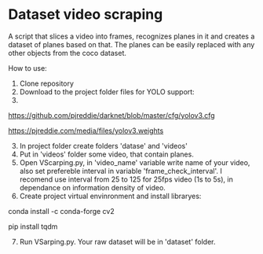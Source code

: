 # Dataset video scraping
A script that slices a video into frames, recognizes planes in it and creates a dataset of planes based on that. The planes can be easily replaced with any other objects from the coco dataset.

How to use:

1. Clone repository
2. Download to the project folder files for YOLO support:
3. 
https://github.com/pjreddie/darknet/blob/master/cfg/yolov3.cfg

https://pjreddie.com/media/files/yolov3.weights

3. In project folder create folders 'datase' and 'videos'
4. Put in 'videos' folder some video, that contain planes.
5. Open VScarping.py, in 'video_name' variable write name of your video, also set prefereble interval in variable 'frame_check_interval'. I recomend use interval from 25 to 125 for 25fps video (1s to 5s), in dependance on information density of video.
6. Create project virtual envinronment and install libraryes:

conda install -c conda-forge cv2

pip install tqdm

7. Run VSarping.py. Your raw dataset will be in 'dataset' folder.

